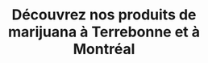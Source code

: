 ---
title: "Découvrez nos produits de marijuana à Terrebonne et à Montréal"
slug: menu
layout: menu
menuposition: menu
description: "Voici tous nos produits de marijuana disponible partout au Québec. Nous livrons nos produits partout. Appelez-nous pour plus d'information"
titre: "Nos produits de cannabis"
---